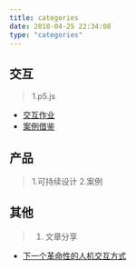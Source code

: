 ```yaml
---
title: categories
date: 2018-04-25 22:34:08
type: "categories"
---
```


## 交互
> 1.p5.js
- [交互作业](https://xieshujie.netlify.app/categories/interaction-p5-js/)
- [案例借鉴](https://xieshujie.netlify.app/categories/interaction-p5-js/)
## 产品
> 1.可持续设计
> 2.案例
## 其他
> 1. 文章分享
- [下一个革命性的人机交互方式]( <https://xieshujie.netlify.app/categories/%E5%85%B6%E4%BB%96-%E6%96%87%E7%AB%A0%E5%88%86%E4%BA%AB/>)